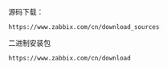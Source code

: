 源码下载：

```
https://www.zabbix.com/cn/download_sources
```

二进制安装包

```
https://www.zabbix.com/cn/download
```

